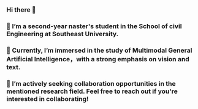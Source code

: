 ### Hi there 👋
### 🔭 I’m a second-year naster's student in the School of civil Engineering at Southeast University.
### 🌱 Currently, I’m immersed in the study of Multimodal General Artificial Intelligence，with a strong emphasis on vision and text.
### 👯 I’m actively seeking collaboration opportunities in the mentioned research field. Feel free to reach out if you're interested in collaborating!


<!--
**HubingLion/HubingLion** is a ✨ _special_ ✨ repository because its `README.md` (this file) appears on your GitHub profile.

Here are some ideas to get you started:

- 🔭 I’m currently working on Southeast University
- 🌱 I’m currently learning Multimodal General Artificial Intelligence
- 👯 I’m looking to collaborate on Multimodal General Artificial Intelligence
- 🤔 I’m looking for help with ...
- 💬 Ask me about ...
- 📫 How to reach me: ...
- 😄 Pronouns: ...
- ⚡ Fun fact: ...
-->
